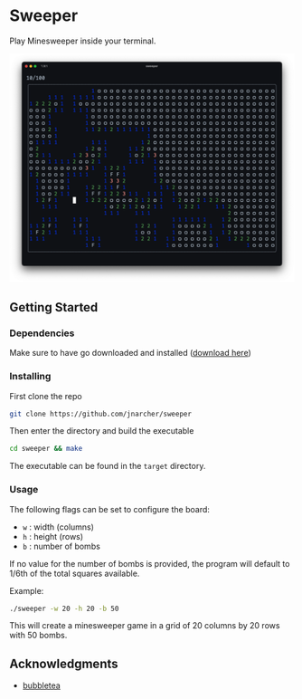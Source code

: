 # Sweeper 

Play Minesweeper inside your terminal.

![screenshot](github/screenshot.png)

## Getting Started

### Dependencies

Make sure to have go downloaded and installed ([download here](https://go.dev/doc/install))

### Installing

First clone the repo
```bash
git clone https://github.com/jnarcher/sweeper
```
Then enter the directory and build the executable
```bash
cd sweeper && make
```
The executable can be found in the `target` directory.

### Usage

The following flags can be set to configure the board:
- `w` : width  (columns)
- `h` : height (rows)
- `b` : number of bombs

If no value for the number of bombs is provided, the program will default to 1/6th of the total squares available.

Example:
```bash
./sweeper -w 20 -h 20 -b 50
```
This will create a minesweeper game in a grid of 20 columns by 20 rows with 50 bombs.

## Acknowledgments

* [bubbletea](https://github.com/charmbracelet/bubbletea/tree/master)
